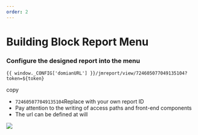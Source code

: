 ```yaml
---
order: 2
---
```


# Building Block Report Menu

### Configure the designed report into the menu

```
{{ window._CONFIG['domianURL'] }}/jmreport/view/724605077049135104?token=${token}
```

copy

- `724605077049135104`Replace with your own report ID
- Pay attention to the writing of access paths and front-end components
- The url can be defined at will

![](https://upload.jeecg.com/jeecg/help/jeecgvue3/images/screenshot_1668582062485.png)
